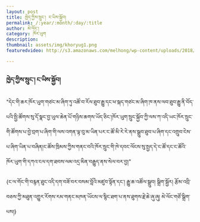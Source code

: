 ```yaml
---
layout: post
title: ཁྱེད་ཀྱིས་སྲུང་། ང་ཡིས་སྐྱོབ།
permalink: /:year/:month/:day/:title
author: མེ་ལོང་།
category: ཁོར་ཡུག
description: 
thumbnail: assets/img/khoryug1.png
featuredvideo: http://s3.amazonaws.com/melhong/wp-content/uploads/2018/02/24152216/FinalV4.mp4

---
```

### ཁྱེད་ཀྱིས་སྲུང་། ང་ཡིས་སྐྱོབ། ###

"དེང་གི་ཆར་ཁོར་ཡུག་གཙང་མ་ཞིག་ཏུ་འཚོ་བ་རོལ་ཐུབ་རྒྱུ་དང་ཕ་སྐད་གཙང་མ་ཞིག་ཁ་ནས་ལབ་ཐུབ་རྒྱུ་ནི་བོད་པའི་སྤྱི་ཚོགས་སུ་དོ་སྣང་བྱ་ཡུལ་ཆེན་པོ་གཉིས་ཆགས་ཡོད་ཅིང་།ཁོར་ཡུག་སྲུང་སྐྱོབ་ཀྱི་ལས་ཀ་འདི་ཡང་ཁོར་སྲུང་གི་ཚོགས་པ་བྱེ་བྲག་པ་ཞིག་གི་ལས་འགན་ལྟ་བུ་མ་ཡིན་པར་ང་ཚོ་མི་རེ་རེ་ནས་སྒྲུབ་ཐུབ་པ་ཞིག་དང་འགྲུབ་ངེས་པ་ཞིག་ཡིན་པ་བཞིན།ང་ཚོས་ཁྲིམས་ཀྱིས་གནང་བའི་ཁོར་སྲུང་གི་ཁེ་དབང་ལོངས་སུ་སྤྱད་དེ་ང་ཚོ་དང་ང་ཚོའི་ཁོར་ཡུག་གི་དཀའ་ངལ་དག་ཐབས་ལམ་འདྲ་མིན་བརྒྱུད་ནས་སེལ་བར་བྱ།"

{ང་ལ་གོང་གི་བརྙན་ཐུང་འདི་དག་བཟོ་བར་བསམ་བློའི་མཛུབ་སྟོན་དང་། རྒྱུ་ཆ་འཚོལ་སྒྲུབ། སྒྲིག་སྦྱོར། རྩོམ་འབྲི་བཅས་ཀྱི་མཐུན་འགྱུར་རོགས་རམ་གནང་མཁན་ཡོངས་ལ་སྙིང་ཐག་པ་ནས་ཐུགས་རྗེ་ཆེ་ཞུ་ཞུ། མེ་ལོང་གཙོ་སྒྲིག་པས།}

